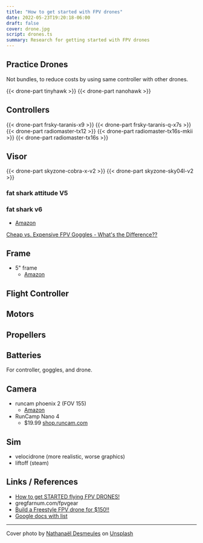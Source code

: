 ```yaml
---
title: "How to get started with FPV drones"
date: 2022-05-23T19:20:18-06:00
draft: false
cover: drone.jpg
script: drones.ts
summary: Research for getting started with FPV drones
---
```


## Practice Drones

Not bundles, to reduce costs by using same controller with other drones.

{{< drone-part tinyhawk >}}
{{< drone-part nanohawk >}}

## Controllers

{{< drone-part frsky-taranis-x9 >}}
{{< drone-part frsky-taranis-q-x7s >}}
{{< drone-part radiomaster-tx12 >}}
{{< drone-part radiomaster-tx16s-mkii >}}
{{< drone-part radiomaster-tx16s >}}

## Visor

{{< drone-part skyzone-cobra-x-v2 >}}
{{< drone-part skyzone-sky04l-v2 >}}

### fat shark attitude V5

### fat shark v6
  - [Amazon](https://smile.amazon.com/Fat-Shark-Attitude-Modular-Compatible/dp/B08NFLH4PW/ref=sr_1_1?crid=28BBGVJQ8WCCO&keywords=fatshark+attitude+v5&qid=1653000591&sprefix=fatshark+attitude+v5%2Caps%2C137&sr=8-1)

[Cheap vs. Expensive FPV Goggles - What's the Difference??](https://www.youtube.com/watch?v=oOEbygcWk-w)

## Frame

- 5" frame
  - [Amazon](https://smile.amazon.com/gp/product/B071HL5V3H/ref=ox_sc_act_title_3?smid=A1EGCWMH51R7JD&psc=1)

## Flight Controller

## Motors

## Propellers

## Batteries

For controller, goggles, and drone.

## Camera

- runcam phoenix 2 (FOV 155)
  - [Amazon](https://smile.amazon.com/RunCam-Phoenix-Camera-1000TVL-Freestyle/dp/B084FSDY5D/ref=pd_bxgy_img_sccl_1/144-7630374-5185317?pd_rd_w=yOKjZ&pf_rd_p=6b3eefea-7b16-43e9-bc45-2e332cbf99da&pf_rd_r=8P3D3NETRPHW74WH5B17&pd_rd_r=619067fe-c0be-4fc1-8a01-e9f2dd442294&pd_rd_wg=tyetA&pd_rd_i=B084FSDY5D&th=1)
- RunCamp Nano 4
  - $19.99 [shop.runcam.com](https://shop.runcam.com/runcam-nano-4-ntsc-only/)

## Sim

- velocidrone (more realistic, worse graphics)
- liftoff (steam)

## Links / References

- [How to get STARTED flying FPV DRONES!](https://www.youtube.com/watch?v=ZDNZ5r6qL3w)
- gregfarnum.com/fpvgear
- [Build a Freestyle FPV drone for $150!!](https://www.youtube.com/watch?v=5_NMqSIzx-g)
- [Google docs with list](https://docs.google.com/document/d/103-LL23Q7dsYnBqXI7vU2rbEiK3yPWi-Hp8HxSWM1xI/edit)

---

Cover photo by <a href="https://unsplash.com/@nathanael240606?utm_source=unsplash&utm_medium=referral&utm_content=creditCopyText">Nathanaël Desmeules</a> on <a href="https://unsplash.com/s/photos/fpv-drone?utm_source=unsplash&utm_medium=referral&utm_content=creditCopyText">Unsplash</a>
